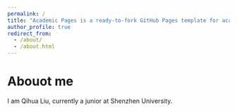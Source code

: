 ```yaml
---
permalink: /
title: "Academic Pages is a ready-to-fork GitHub Pages template for academic personal websites"
author_profile: true
redirect_from: 
  - /about/
  - /about.html
---
```



Abouot me
======
I am Qihua Liu, currently a junior at Shenzhen University.
